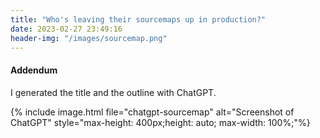 ```yaml
---
title: "Who's leaving their sourcemaps up in production?"
date: 2023-02-27 23:49:16
header-img: "/images/sourcemap.png"
---
```




#### Addendum

I generated the title and the outline with ChatGPT.

{% include image.html file="chatgpt-sourcemap" alt="Screenshot of ChatGPT"  style="max-height: 400px;height: auto; max-width: 100%;"%}
